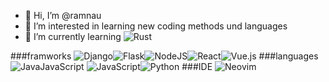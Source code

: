 - 👋 Hi, I’m @ramnau
- 👀 I’m interested in learning new coding methods und languages
- 🌱 I’m currently learning ![Rust](https://img.shields.io/badge/rust-%23000000.svg?style=for-the-badge&logo=rust&logoColor=white)

###framworks
![Django](https://img.shields.io/badge/django-%23092E20.svg?style=for-the-badge&logo=django&logoColor=white)![Flask](https://img.shields.io/badge/flask-%23000.svg?style=for-the-badge&logo=flask&logoColor=white)![NodeJS](https://img.shields.io/badge/node.js-6DA55F?style=for-the-badge&logo=node.js&logoColor=white)![React](https://img.shields.io/badge/react-%2320232a.svg?style=for-the-badge&logo=react&logoColor=%2361DAFB)![Vue.js](https://img.shields.io/badge/vuejs-%2335495e.svg?style=for-the-badge&logo=vuedotjs&logoColor=%234FC08D)
###languages
![Java](https://img.shields.io/badge/java-%23ED8B00.svg?style=for-the-badge&logo=openjdk&logoColor=white)JavaScript 	![JavaScript](https://img.shields.io/badge/javascript-%23323330.svg?style=for-the-badge&logo=javascript&logoColor=%23F7DF1E)![Python](https://img.shields.io/badge/python-3670A0?style=for-the-badge&logo=python&logoColor=ffdd54)
###IDE
![Neovim](https://img.shields.io/badge/NeoVim-%2357A143.svg?&style=for-the-badge&logo=neovim&logoColor=white)


<!---
ramnau/ramnau is a ✨ special ✨ repository because its `README.md` (this file) appears on your GitHub profile.
You can click the Preview link to take a look at your changes.
--->

